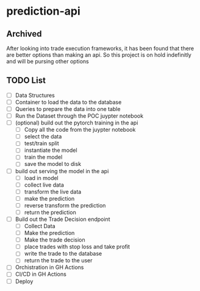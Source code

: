 # prediction-api

## Archived

After looking into trade execution frameworks, it has been found that there are better options than making an api. So this project is on hold indefinitly and will be pursing other options


## TODO List

- [ ] Data Structures
- [ ] Container to load the data to the database
- [ ] Queries to prepare the data into one table
- [ ] Run the Dataset through the POC juypter notebook
- [ ] (optional) build out the pytorch training in the api
  - [ ] Copy all the code from the juypter notebook
  - [ ] select the data
  - [ ] test/train split
  - [ ] instantiate the model
  - [ ] train the model
  - [ ] save the model to disk
- [ ] build out serving the model in the api
  - [ ] load in model
  - [ ] collect live data
  - [ ] transform the live data
  - [ ] make the prediction
  - [ ] reverse transform the prediction
  - [ ] return the prediction
- [ ] Build out the Trade Decision endpoint
  - [ ] Collect Data
  - [ ] Make the prediction
  - [ ] Make the trade decision
  - [ ] place trades with stop loss and take profit
  - [ ] write the trade to the database
  - [ ] return the trade to the user
- [ ] Orchistration in GH Actions
- [ ] CI/CD in GH Actions
- [ ] Deploy

